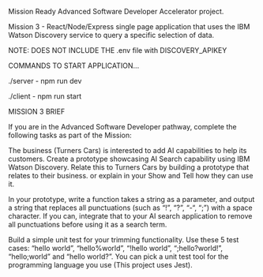 Mission Ready Advanced Software Developer Accelerator project.

Mission 3 - React/Node/Express single page application that uses the IBM Watson Discovery service to query a specific selection of data.

NOTE: DOES NOT INCLUDE THE .env file with DISCOVERY_APIKEY

COMMANDS TO START APPLICATION...

./server - npm run dev

./client - npm run start

MISSION 3 BRIEF

If you are in the Advanced Software Developer pathway, complete the following tasks as part of the Mission:

The business (Turners Cars) is interested to add AI capabilities to help its customers. Create a prototype showcasing AI Search capability using IBM Watson Discovery. Relate this to Turners Cars by building a prototype that relates to their business. or explain in your Show and Tell how they can use it.

In your prototype, write a function takes a string as a parameter, and output a string that replaces all punctuations (such as “!”, “?”, “-“, “;”) with a space character. If you can, integrate that to your AI search application to remove all punctuations before using it as a search term.

Build a simple unit test for your trimming functionality. Use these 5 test cases: “hello world”, “hello%world”, “!hello world”, “;hello?world!”, “hello;world” and “hello world?”. You can pick a unit test tool for the programming language you use (This project uses Jest).
